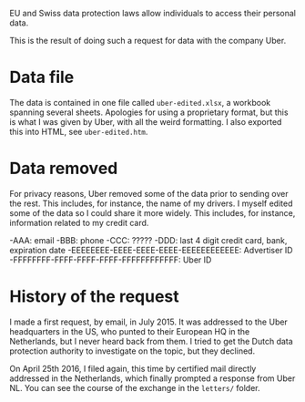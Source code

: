 EU and Swiss data protection laws allow individuals to access their personal data. 

This is the result of doing such a request for data with the company Uber. 

Data file
=========

The data is contained in one file called `uber-edited.xlsx`, a workbook spanning several sheets. Apologies for using a proprietary format, but this is what I was given by Uber, with all the weird formatting. I also exported this into HTML, see `uber-edited.htm`. 


Data removed
============

For privacy reasons, Uber removed some of the data prior to sending over the rest. This includes, for instance, the name of my drivers. I myself edited some of the data so I could share it more widely. This includes, for instance, information related to my credit card. 

-AAA: email
-BBB: phone
-CCC: ?????
-DDD: last 4 digit credit card, bank, expiration date
-EEEEEEEE-EEEE-EEEE-EEEE-EEEEEEEEEEEE: Advertiser ID
-FFFFFFFF-FFFF-FFFF-FFFF-FFFFFFFFFFFF: Uber ID

History of the request
======================

I made a first request, by email, in July 2015. It was addressed to the Uber headquarters in the US, who punted to their European HQ in the Netherlands, but I never heard back from them. I tried to get the Dutch data protection authority to investigate on the topic, but they declined. 

On April 25th 2016, I filed again, this time by certified mail directly addressed in the Netherlands, which finally prompted a response from Uber NL. You can see the course of the exchange in the `letters/` folder. 
